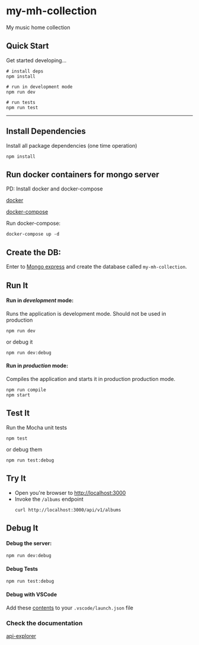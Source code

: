 # my-mh-collection

My music home collection

## Quick Start

Get started developing...

```shell
# install deps
npm install

# run in development mode
npm run dev

# run tests
npm run test
```

---

## Install Dependencies

Install all package dependencies (one time operation)

```shell
npm install
```
## Run docker containers for mongo server

PD: Install docker and docker-compose

[docker](https://www.digitalocean.com/community/tutorials/como-instalar-y-usar-docker-en-ubuntu-18-04-1-es)

[docker-compose](https://www.digitalocean.com/community/tutorials/como-instalar-docker-compose-en-ubuntu-18-04-es)

Run docker-compose:

```shell
docker-compose up -d
```

## Create the DB:

Enter to [Mongo express](http://localhost:8081) and create the database called `my-mh-collection`.
 
## Run It
#### Run in *development* mode:
Runs the application is development mode. Should not be used in production

```shell
npm run dev
```

or debug it

```shell
npm run dev:debug
```

#### Run in *production* mode:

Compiles the application and starts it in production production mode.

```shell
npm run compile
npm start
```

## Test It

Run the Mocha unit tests

```shell
npm test
```

or debug them

```shell
npm run test:debug
```

## Try It
* Open you're browser to [http://localhost:3000](http://localhost:3000)
* Invoke the `/albums` endpoint 
  ```shell
  curl http://localhost:3000/api/v1/albums
  ```


## Debug It

#### Debug the server:

```
npm run dev:debug
```

#### Debug Tests

```
npm run test:debug
```

#### Debug with VSCode

Add these [contents](https://github.com/cdimascio/generator-express-no-stress/blob/next/assets/.vscode/launch.json) to your `.vscode/launch.json` file

### Check the documentation

[api-explorer](http://localhost:3000/api-explorer/)